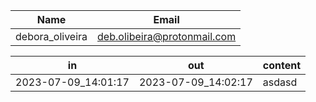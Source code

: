 | Name | Email |
| ---- | ----- |
| debora_oliveira | deb.olibeira@protonmail.com |


| in | out | content |
| -- | --- | ------- |
| 2023-07-09_14:01:17 | 2023-07-09_14:02:17 | asdasd |

